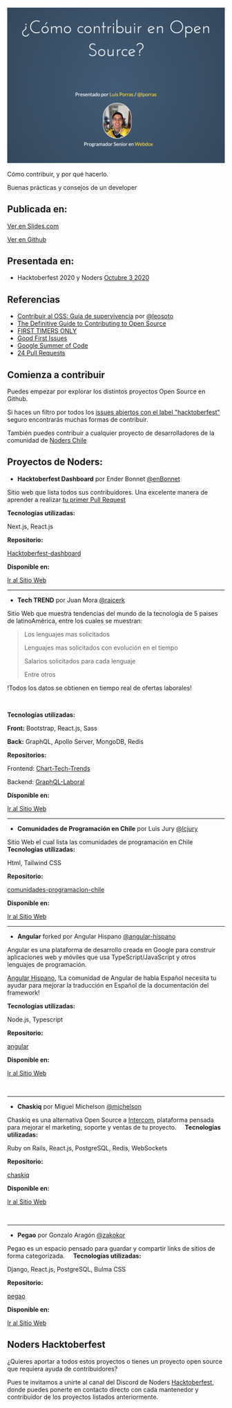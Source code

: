 ![Primera Slide](/public/images/first_slide.png?raw=true  "Slides.com")

Cómo contribuir, y por qué hacerlo.

Buenas prácticas y consejos de un developer

## Publicada en:

[Ver en Slides.com](https://bit.ly/36scIla)

[Ver en Github](https://lporras.github.io/contributing-to-open-source/)


## Presentada en:

  - Hacktoberfest 2020 y Noders [Octubre 3 2020](https://fb.me/e/2RofahBcc)

## Referencias

-   [Contribuir al OSS: Guía de supervivencia](https://bit.ly/34oSJBa) por  [@leosoto](https://twitter.com/leosoto)
-   [The Definitive Guide to Contributing to Open Source](https://bit.ly/3nfrul5)
-   [FIRST TIMERS ONLY](https://bit.ly/3irfAkp)
-   [Good First Issues](https://bit.ly/3itK5GC)
-   [Google Summer of Code](https://bit.ly/30uhI4Y)
-   [24 Pull Requests](https://bit.ly/3irfIjT)

## Comienza a contribuir

Puedes empezar por explorar los distintos proyectos Open Source en Github.

Si haces un filtro por todos los [issues abiertos con el label "hacktoberfest"](https://bit.ly/2SoZ5Lb) seguro encontrarás muchas formas de contribuir.

También puedes contribuir a cualquier proyecto de desarrolladores de la comunidad de [Noders Chile](https://bit.ly/36x6aBE)
&nbsp;

## Proyectos de Noders:

 - **Hacktoberfest Dashboard** por Ender Bonnet [@enBonnet](https://github.com/enBonnet)

Sitio web que lista todos sus contribuidores.
Una excelente manera de aprender a realizar [tu primer Pull Request](https://www.digitalocean.com/community/tutorials/how-to-create-a-pull-request-on-github)
&nbsp;
&nbsp;

**Tecnologías utilizadas:**

Next.js, React.js

**Repositorio:**

[Hacktoberfest-dashboard](https://bit.ly/36zOKEr)

**Disponible en:**

[Ir al Sitio Web](https://hacktoberfest-dashboard.vercel.app/)
&nbsp;

<hr/>

 - **Tech TREND** por Juan Mora [@raicerk](https://github.com/raicerk)

Sitio Web que muestra tendencias del mundo de la tecnología de 5 paises de latinoAmérica, entre los cuales se muestran:

> Los lenguajes mas solicitados
>
> Lenguajes mas solicitados con evolución en el tiempo
>
> Salarios solicitados para cada lenguaje
>
> Entre otros

!Todos los datos se obtienen en tiempo real de ofertas laborales!

&nbsp;
&nbsp;

**Tecnologías utilizadas:**

**Front:**  Bootstrap, React.js, Sass

**Back:** GraphQL, Apollo Server, MongoDB, Redis

**Repositorios:**

Frontend: [Chart-Tech-Trends](https://bit.ly/2GDm1U9)

Backend: [GraphQL-Laboral](https://bit.ly/3cYR7lt)

**Disponible en:**

[Ir al Sitio Web](https://tech-trend.org/)
&nbsp;
<hr/>

 - **Comunidades de Programación en Chile** por Luis Jury [@lcjury](https://github.com/lcjury)

Sitio Web el cual lista las comunidades de programación en Chile
&nbsp;
&nbsp;
**Tecnologías utilizadas:**

Html, Tailwind CSS

**Repositorio:**

[comunidades-programacion-chile](https://bit.ly/36v1VGJ)

**Disponible en:**

[Ir al Sitio Web](https://comunidades-programacion-chile.vercel.app/)
&nbsp;
<hr/>

 - **Angular** forked por Angular Hispano [@angular-hispano](https://github.com/angular-hispano)

Angular es una plataforma de desarrollo creada en Google para construir aplicaciones web y móviles que usa TypeScript/JavaScript y otros lenguajes de programación.

[Angular Hispano](https://twitter.com/AngularHispana), !La comunidad de Angular de habla Español necesita tu ayudar para mejorar la traducción en Español de la documentación del framework!
&nbsp;
&nbsp;

**Tecnologías utilizadas:**

Node.js, Typescript

**Repositorio:**

[angular](https://bit.ly/33vxXAG)

**Disponible en:**

[Ir al Sitio Web](https://docs.angular.lat/)

&nbsp;
<hr/>

 - **Chaskiq** por Miguel Michelson [@michelson](https://github.com/michelson)

Chaskiq es una alternativa Open Source a [Intercom](https://www.intercom.com), plataforma pensada para mejorar el marketing, soporte y ventas de tu proyecto.
&nbsp;
&nbsp;
**Tecnologías utilizadas:**

Ruby on Rails, React.js, PostgreSQL, Redis, WebSockets

**Repositorio:**

[chaskiq](https://bit.ly/2GADKff)

**Disponible en:**

[Ir al Sitio Web](https://chaskiq.io/)

&nbsp;
<hr/>

 - **Pegao** por Gonzalo Aragón [@zakokor](https://github.com/zakokor)

Pegao es un espacio pensado para guardar y compartir links de sitios de forma categorizada.
&nbsp;
&nbsp;
**Tecnologías utilizadas:**

Django, React.js, PostgreSQL, Bulma CSS

**Repositorio:**

[pegao](https://bit.ly/30wS13C)

**Disponible en:**

[Ir al Sitio Web](https://pegao.co/)

## Noders Hacktoberfest

¿Quieres aportar a todos estos proyectos o tienes un proyecto open source que requiera ayuda de contribuidores?

Pues te invitamos a unirte al canal del Discord de Noders [Hacktoberfest](https://bit.ly/3cV9RSI), donde puedes ponerte en contacto directo con cada mantenedor y contribuidor de los proyectos listados anteriormente.
